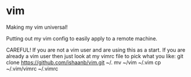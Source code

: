 # vim
Making my vim universal!

Putting out my vim config to easily apply to a remote machine.

CAREFUL!
If you are not a vim user and are using this as a start. If you are already a vim user then just look at my vimrc file to pick what you like:
git clone https://github.com/ishaanb/vim.git ~/.
mv ~/vim ~/.vim
cp ~/.vim/vimrc ~/.vimrc 



